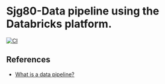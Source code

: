 # Sjg80-Data pipeline using the Databricks platform.

[![CI](https://github.com/nogibjj/Sjg80-Mini-Project10-PySpark-Data-Processing/actions/workflows/PySpark.yml/badge.svg)](https://github.com/nogibjj/Sjg80-Mini-Project10-PySpark-Data-Processing/actions/workflows/PySpark.yml)





## References

* [What is a data pipeline?](https://docs.databricks.com/en/getting-started/data-pipeline-get-started.html)
